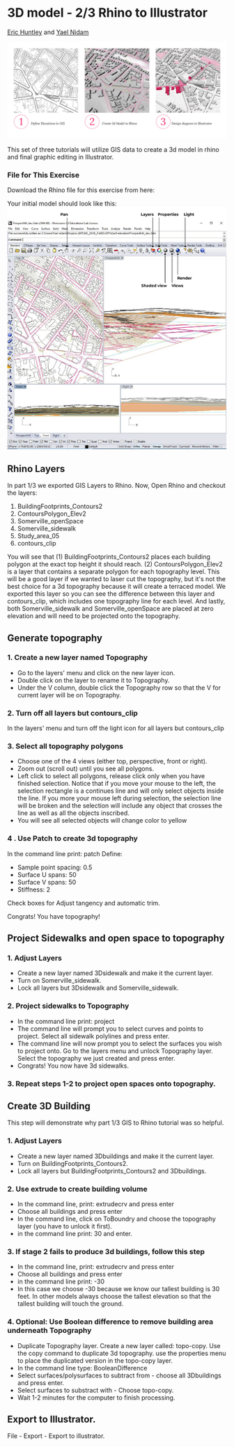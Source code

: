 # 3D model - 2/3 Rhino to Illustrator
[Eric Huntley](@ehuntley) and [Yael Nidam](@yaelnidam)

![stages](./images/Stages.jpg)

This set of three tutorials will utilize GIS data to create a 3d model in rhino and final graphic editing in Illustrator.


### File for This Exercise
Download the Rhino file for this exercise from here:

Your initial model should look like this:
![initial model](./images/rhinointro.jpg)

## Rhino Layers
In part 1/3 we exported GIS Layers to Rhino.
Now, Open Rhino and checkout the layers:
1. BuildingFootprints_Contours2
2. ContoursPolygon_Elev2
3. Somerville_openSpace
4. Somerville_sidewalk
5. Study_area_05
6. contours_clip

You will see that (1) BuildingFootprints_Contours2 places each building polygon at the exact top height it should reach. (2) ContoursPolygon_Elev2 is a layer that contains a separate polygon for each topography level. This will be a good layer if we wanted to laser cut the topography, but it's not the best choice for a 3d topography because it will create a terraced model. We exported this layer so you can see the difference between this layer and contours_clip, which includes one topography line for each level. And lastly, both Somerville_sidewalk and Somerville_openSpace are placed at zero elevation and will need to be projected onto the topography.


## Generate topography

### 1. Create a new layer named Topography
- Go to the layers' menu and click on the new layer icon.
- Double click on the layer to rename it to Topography.
- Under the V column, double click the Topography row so that the V for current layer will be on Topography.

### 2. Turn off all layers but contours_clip
In the layers' menu and turn off the light icon for all layers but contours_clip

### 3. Select all topography polygons
- Choose one of the 4 views (either top, perspective, front or right).
- Zoom out (scroll out) until you see all polygons.
- Left click to select all polygons, release click only when you have finished selection. Notice that if you move your mouse to the left, the selection rectangle is a continues line and will only select objects inside the line. If you more your mouse left during selection, the selection line will be broken and the selection will include any object that crosses the line as well as all the objects inscribed.
- You will see all selected objects will change color to yellow

### 4 . Use Patch to create 3d topography
In the command line print: patch
Define:
- Sample point spacing: 0.5
- Surface U spans: 50
- Surface V spans: 50
- Stiffness: 2

Check boxes for Adjust tangency and automatic trim.

Congrats! You have topography!

## Project Sidewalks and open space to topography

### 1. Adjust Layers
- Create a new layer named 3Dsidewalk and make it the current layer.
- Turn on Somerville_sidewalk.
- Lock all layers but 3Dsidewalk and Somerville_sidewalk.

### 2. Project sidewalks to Topography
- In the command line print: project
- The command line will prompt you to select curves and points to project. Select all sidewalk polylines and press enter.
- The command line will now prompt you to select the surfaces you wish to project onto. Go to the layers menu and unlock Topography layer. Select the topography we  just created and press enter.
- Congrats! You now have 3d sidewalks.

### 3. Repeat steps 1-2 to project open spaces onto topography.

## Create 3D Building

This step will demonstrate why part 1/3 GIS to Rhino tutorial was so helpful.

### 1. Adjust Layers
- Create a new layer named 3Dbuildings and make it the current layer.
- Turn on BuildingFootprints_Contours2.
- Lock all layers but BuildingFootprints_Contours2 and 3Dbuildings.

### 2. Use extrude to create building volume
- In the command line, print: extrudecrv and press enter
- Choose all buildings and press enter
- In the command line, click on ToBoundry and choose the topography layer (you have to unlock it first).
- in the command line print: 30 and enter.

### 3. If stage 2 fails to produce 3d buildings, follow this step
- In the command line, print: extrudecrv and press enter
- Choose all buildings and press enter
- in the command line print: -30
- In this case we choose -30 because we know our tallest building is 30 feet. In other models always choose the tallest elevation so that the tallest building will touch the ground.

### 4. Optional: Use Boolean difference to remove building area underneath Topography
- Duplicate Topography layer. Create a new layer called: topo-copy. Use the copy command to duplicate 3d topography. use the properties menu to place the duplicated version in the topo-copy layer.
- In the command line type: BooleanDifference
- Select surfaces/polysurfaces to subtract from - choose all 3Dbuildings and press enter.
- Select surfaces to substract with - Choose topo-copy.
- Wait 1-2 minutes for the computer to finish processing.

## Export to Illustrator.
File - Export - Export to illustrator.
